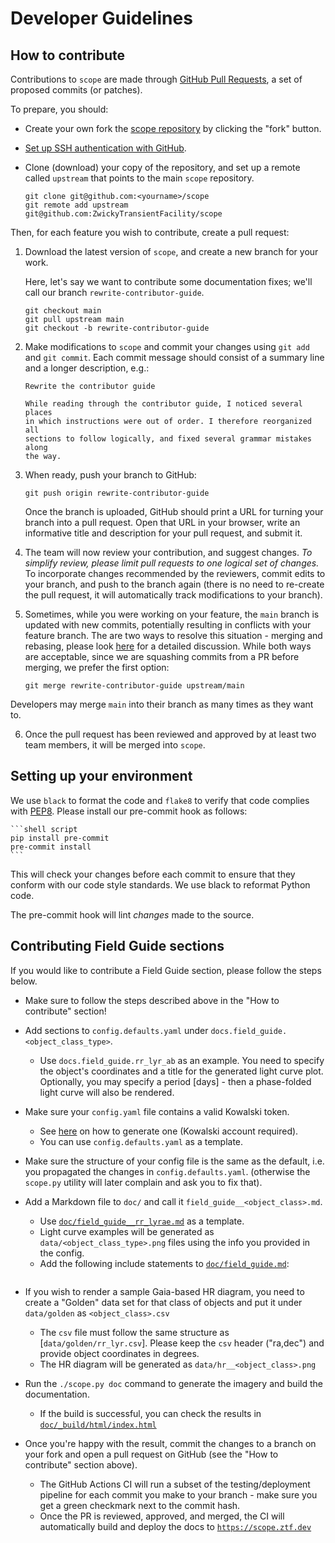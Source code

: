 # Developer Guidelines

## How to contribute

Contributions to `scope` are made through [GitHub Pull Requests](https://help.github.com/en/github/collaborating-with-issues-and-pull-requests/about-pull-requests), a set of proposed commits (or patches).

To prepare, you should:

- Create your own fork the [scope repository](https://github.com/ZwickyTransientFacility/scope) by clicking the "fork" button.

- [Set up SSH authentication with GitHub](https://help.github.com/en/github/authenticating-to-github/connecting-to-github-with-ssh).

- Clone (download) your copy of the repository, and set up a remote called `upstream` that points to the main `scope` repository.

  ```shell script
  git clone git@github.com:<yourname>/scope
  git remote add upstream git@github.com:ZwickyTransientFacility/scope
  ```

Then, for each feature you wish to contribute, create a pull request:

1. Download the latest version of `scope`, and create a new branch for your work.

   Here, let's say we want to contribute some documentation fixes; we'll call our branch `rewrite-contributor-guide`.

   ```shell script
   git checkout main
   git pull upstream main
   git checkout -b rewrite-contributor-guide
   ```

2. Make modifications to `scope` and commit your changes using `git add` and `git commit`.
Each commit message should consist of a summary line and a longer description, e.g.:

   ```text
   Rewrite the contributor guide

   While reading through the contributor guide, I noticed several places
   in which instructions were out of order. I therefore reorganized all
   sections to follow logically, and fixed several grammar mistakes along
   the way.
   ```

3. When ready, push your branch to GitHub:

   ```shell script
   git push origin rewrite-contributor-guide
   ```

   Once the branch is uploaded, GitHub should print a URL for turning your branch into a pull request.
   Open that URL in your browser, write an informative title and description for your pull request, and submit it.

4. The team will now review your contribution, and suggest changes.
*To simplify review, please limit pull requests to one logical set of changes.*
To incorporate changes recommended by the reviewers, commit edits to your branch, and push to the branch again
(there is no need to re-create the pull request, it will automatically track modifications to your branch).

5. Sometimes, while you were working on your feature, the `main` branch is updated with new commits, potentially
resulting in conflicts with your feature branch. The are two ways to resolve this situation - merging and rebasing,
please look [here](https://www.atlassian.com/git/tutorials/merging-vs-rebasing) for a detailed discussion.
While both ways are acceptable, since we are squashing commits from a PR before merging, we prefer the first option:

    ```shell script
    git merge rewrite-contributor-guide upstream/main
    ```
Developers may merge `main` into their branch as many times as they want to.

6. Once the pull request has been reviewed and approved by at least two team members, it will be merged into `scope`.

## Setting up your environment

We use `black` to format the code and `flake8` to verify that code complies with [PEP8](https://www.python.org/dev/peps/pep-0008/).
Please install our pre-commit hook as follows:

    ```shell script
    pip install pre-commit
    pre-commit install
    ```

This will check your changes before each commit to ensure that they
conform with our code style standards. We use black to reformat Python
code.

The pre-commit hook will lint *changes* made to the source.


## Contributing Field Guide sections

If you would like to contribute a Field Guide section, please follow the steps below.

- Make sure to follow the steps described above in the "How to contribute" section!

- Add sections to `config.defaults.yaml` under `docs.field_guide.<object_class_type>`.
  - Use `docs.field_guide.rr_lyr_ab` as an example. You need to specify the object's
    coordinates and a title for the generated light curve plot. Optionally,
    you may specify a period [days] - then a phase-folded light curve will also be rendered.

- Make sure your `config.yaml` file contains a valid Kowalski token.
  - See [here](https://github.com/dmitryduev/penquins) on how to generate one
(Kowalski account required).
  - You can use `config.defaults.yaml` as a template.

- Make sure the structure of your config file is the same as the default,
  i.e. you propagated the changes in `config.defaults.yaml`.
  (otherwise the `scope.py` utility will later complain and ask you to fix that).

- Add a Markdown file to `doc/` and call it `field_guide__<object_class>.md`.
  - Use [`doc/field_guide__rr_lyrae.md`](field_guide__rr_lyrae.md) as a template.
  - Light curve examples will be generated as `data/<object_class_type>.png` files using the info
    you provided in the config.
  - Add the following include statements to [`doc/field_guide.md`](field_guide.md):

```{include} ./field_guide__<object_class>.md
```

- If you wish to render a sample Gaia-based HR diagram, you need to create a "Golden" data set
  for that class of objects and put it under `data/golden` as `<object_class>.csv`
  - The `csv` file must follow the same structure as [`data/golden/rr_lyr.csv`].
   Please keep the `csv` header ("ra,dec") and provide object coordinates in degrees.
  - The HR diagram will be generated as `data/hr__<object_class>.png`

- Run the `./scope.py doc` command to generate the imagery and build the documentation.
  - If the build is successful, you can check the results in
    [`doc/_build/html/index.html`](_build/html/index.html)

- Once you're happy with the result, commit the changes to a branch on your fork
  and open a pull request on GitHub (see the "How to contribute" section above).
  - The GitHub Actions CI will run a subset of the testing/deployment pipeline
    for each commit you make to your branch -
    make sure you get a green checkmark next to the commit hash.
  - Once the PR is reviewed, approved, and merged,
    the CI will automatically build and deploy the docs to
    [`https://scope.ztf.dev`](https://scope.ztf.dev)
